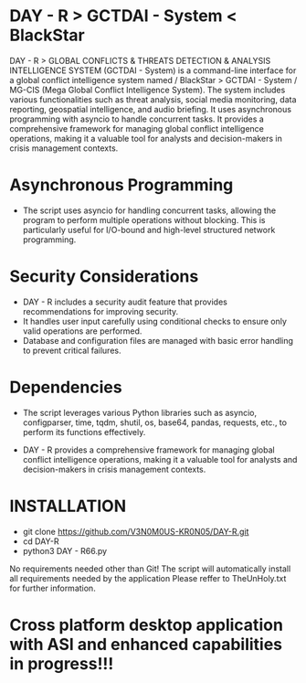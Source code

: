 # DAY  -  R  >  GCTDAI  -  System  <  BlackStar

  DAY - R > GLOBAL CONFLICTS & THREATS DETECTION & ANALYSIS INTELLIGENCE SYSTEM (GCTDAI - System) is a command-line interface for a global conflict intelligence system named / BlackStar > GCTDAI - System / MG-CIS (Mega Global Conflict Intelligence System). The system includes various functionalities such as threat analysis, social media monitoring, data reporting, geospatial intelligence, and audio briefing. It uses asynchronous programming with asyncio to handle concurrent tasks. It provides a comprehensive framework for managing global conflict intelligence operations, making it a valuable tool for analysts and decision-makers in crisis management contexts.
  
#  Asynchronous Programming
-  The script uses asyncio for handling concurrent tasks, allowing the program to perform multiple operations without blocking. This is particularly useful for I/O-bound and high-level structured network programming.

#  Security Considerations
-  DAY - R includes a security audit feature that provides recommendations for improving security.
-  It handles user input carefully using conditional checks to ensure only valid operations are performed.
-  Database and configuration files are managed with basic error handling to prevent critical failures.

#  Dependencies
-  The script leverages various Python libraries such as asyncio, configparser, time, tqdm, shutil, os, base64, pandas, requests, etc., to perform its functions effectively.

-  DAY - R provides a comprehensive framework for managing global conflict intelligence operations, making it a valuable tool for analysts and decision-makers in crisis management contexts.

#  INSTALLATION
-  git clone https://github.com/V3N0M0US-KR0N05/DAY-R.git 
-  cd DAY-R  
-  python3 DAY - R66.py   


No requirements needed other than Git! The script will automatically install all requirements needed by the application
Please reffer to TheUnHoly.txt for further information.

#  Cross platform desktop application with ASI and enhanced capabilities in progress!!!
